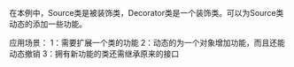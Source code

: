 在本例中，Source类是被装饰类，Decorator类是一个装饰类。可以为Source类动态的添加一些功能。

应用场景：
1：需要扩展一个类的功能
2：动态的为一个对象增加功能，而且还能动态撤销
3：拥有新功能的类还需继承原来的接口